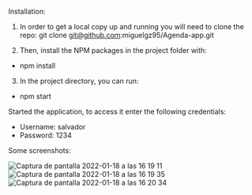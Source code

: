 Installation:
1. In order to get a local copy up and running you will need to clone the repo:
git clone git@github.com:miguelgz95/Agenda-app.git

2. Then, install the NPM packages in the project folder with:
- npm install

3. In the project directory, you can run:
- npm start

Started the application, to access it enter the following credentials:
- Username: salvador
- Password: 1234

Some screenshots:

![Captura de pantalla 2022-01-18 a las 16 19 11](https://user-images.githubusercontent.com/90695378/149965768-c68527d4-fc0b-4792-a228-6d5df5587586.png)
![Captura de pantalla 2022-01-18 a las 16 19 35](https://user-images.githubusercontent.com/90695378/149965826-9f473221-642e-4093-a9ae-62faa2ed8860.png)
![Captura de pantalla 2022-01-18 a las 16 20 34](https://user-images.githubusercontent.com/90695378/149965848-cbcb4546-4d1d-47c5-a2b3-5b41329270e9.png)
